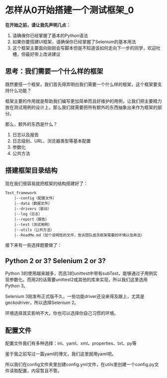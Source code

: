 # 怎样从0开始搭建一个测试框架_0

**在开始之前，请让我先声明几点：**

1. 请确保你已经掌握了基本的Python语法
2. 如果你要搭建UI框架，请确保你已经掌握了Selenium的基本用法
3. 这个框架主要面向刚刚会写脚本但是不知道该如何走向下一步的同学，欢迎吐槽，但最好带上改进建议


## 思考：我们需要一个什么样的框架

既然要搭一个框架，我们首先得弄明白我们需要一个什么样的框架，这个框架要支持什么功能？

框架主要的作用就是帮助我们编写更加简单而且好维护的用例，让我们把主要精力放在测试用例的设计上，那么我们就需要把所有额外的东西抽象出来作为框架的部分。

那么，额外的东西是什么？

1. 日志以及报告
2. 日志级别、URL、浏览器类型等基本配置
3. 参数化
4. 公共方法

## 搭建框架目录结构

现在我们很容易就把框架的结构搭建好了：

    Test_framework
        |--config（配置文件）
        |--data（数据文件）
        |--drivers（驱动）
        |--log（日志）
        |--report（报告）
        |--test（测试用例）
        |--utils（公共方法）
        |--ReadMe.md（加个说明性的文件，告诉团队成员框架需要的环境以及用法）

接下来有一些选择题要做了：

## Python 2 or 3? Selenium 2 or 3?

Python 3的使用越来越多，而且3的unittest中带有subTest，能够通过子用例实现参数化。而用2的话需要unittest2或其他的库来实现，所以我们这里选用Python 3。

Selenium 3刚发布正式版不久，一些功能driver还没来得及跟上，尤其是geckodriver，所以选择Selenium 2。

环境选择其实影响不大，你也可以选择你自己习惯的环境。

## 配置文件

配置文件我们有多种选择：ini、yaml、xml、properties、txt、py等

鉴于我之前写过一篇yaml的博文，我们这里就用yaml吧。

所以我们在config文件夹里创建config.yml文件，在utils里创建一个config.py文件读取配置，内容暂且不管。



